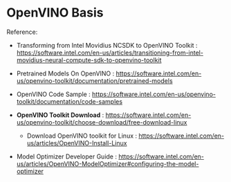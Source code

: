 # OpenVINO Basis



Reference:

*   Transforming from Intel Movidius NCSDK to OpenVINO Toolkit : https://software.intel.com/en-us/articles/transitioning-from-intel-movidius-neural-compute-sdk-to-openvino-toolkit

*   Pretrained Models On OpenVINO : https://software.intel.com/en-us/openvino-toolkit/documentation/pretrained-models
*   OpenVINO Code Sample : https://software.intel.com/en-us/openvino-toolkit/documentation/code-samples
*   **OpenVINO Toolkit Download** : https://software.intel.com/en-us/openvino-toolkit/choose-download/free-download-linux
    *   Download OpenVINO toolkit for Linux : https://software.intel.com/en-us/articles/OpenVINO-Install-Linux

*   Model Optimizer Developer Guide : https://software.intel.com/en-us/articles/OpenVINO-ModelOptimizer#configuring-the-model-optimizer